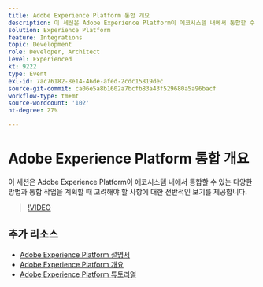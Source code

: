 ```yaml
---
title: Adobe Experience Platform 통합 개요
description: 이 세션은 Adobe Experience Platform이 에코시스템 내에서 통합할 수 있는 다양한 방법과 통합 작업을 계획할 때 고려해야 할 사항에 대한 전반적인 보기를 제공합니다.
solution: Experience Platform
feature: Integrations
topic: Development
role: Developer, Architect
level: Experienced
kt: 9222
type: Event
exl-id: 7ac76182-8e14-46de-afed-2cdc15819dec
source-git-commit: ca06e5a8b1602a7bcfb83a43f529680a5a96bacf
workflow-type: tm+mt
source-wordcount: '102'
ht-degree: 27%

---
```


# Adobe Experience Platform 통합 개요

이 세션은 Adobe Experience Platform이 에코시스템 내에서 통합할 수 있는 다양한 방법과 통합 작업을 계획할 때 고려해야 할 사항에 대한 전반적인 보기를 제공합니다.


>[!VIDEO](https://video.tv.adobe.com/v/337715/?quality=12&learn=on&hidetitle=true)

## 추가 리소스

- [Adobe Experience Platform 설명서](https://experienceleague.adobe.com/docs/experience-platform.html)
- [Adobe Experience Platform 개요](https://experienceleague.adobe.com/docs/experience-platform/landing/home.html?lang=ko)
- [Adobe Experience Platform 튜토리얼](https://experienceleague.adobe.com/docs/platform-learn/tutorials/overview.html?lang=en)

